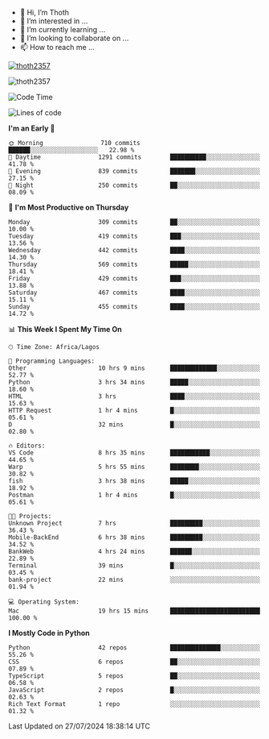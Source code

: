 <!---
thoth2357/thoth2357 is a ✨ special ✨ repository because its `README.md` (this file) appears on your GitHub profile.
You can click the Preview link to take a look at your changes.
--->

- 👋 Hi, I’m Thoth
- 👀 I’m interested in ...
- 🌱 I’m currently learning ...
- 💞️ I’m looking to collaborate on ...
- 📫 How to reach me ...


<p align="left"> <a href="https://github.com/ryo-ma/github-profile-trophy"><img src="https://github-profile-trophy.vercel.app/?username=thoth2357&theme=gruvbox&no-bg=true&no-frame=false&title=MultiLanguage,Commits,Repositories,Stars,Followers,PullRequest,Reviews,Issues" alt="thoth2357" /></a> </p>

<p align="left"> <img src="https://komarev.com/ghpvc/?username=thoth2357&label=Profile%20views&color=0e75b6&style=flat" alt="thoth2357" /> </p>

<!--START_SECTION:waka-->
![Code Time](http://img.shields.io/badge/Code%20Time-3%2C117%20hrs%206%20mins-blue)

![Lines of code](https://img.shields.io/badge/From%20Hello%20World%20I%27ve%20Written-30.8%20million%20lines%20of%20code-blue)

**I'm an Early 🐤** 

```text
🌞 Morning                710 commits         ██████░░░░░░░░░░░░░░░░░░░   22.98 % 
🌆 Daytime                1291 commits        ██████████░░░░░░░░░░░░░░░   41.78 % 
🌃 Evening                839 commits         ███████░░░░░░░░░░░░░░░░░░   27.15 % 
🌙 Night                  250 commits         ██░░░░░░░░░░░░░░░░░░░░░░░   08.09 % 
```
📅 **I'm Most Productive on Thursday** 

```text
Monday                   309 commits         ██░░░░░░░░░░░░░░░░░░░░░░░   10.00 % 
Tuesday                  419 commits         ███░░░░░░░░░░░░░░░░░░░░░░   13.56 % 
Wednesday                442 commits         ████░░░░░░░░░░░░░░░░░░░░░   14.30 % 
Thursday                 569 commits         █████░░░░░░░░░░░░░░░░░░░░   18.41 % 
Friday                   429 commits         ███░░░░░░░░░░░░░░░░░░░░░░   13.88 % 
Saturday                 467 commits         ████░░░░░░░░░░░░░░░░░░░░░   15.11 % 
Sunday                   455 commits         ████░░░░░░░░░░░░░░░░░░░░░   14.72 % 
```


📊 **This Week I Spent My Time On** 

```text
🕑︎ Time Zone: Africa/Lagos

💬 Programming Languages: 
Other                    10 hrs 9 mins       █████████████░░░░░░░░░░░░   52.77 % 
Python                   3 hrs 34 mins       █████░░░░░░░░░░░░░░░░░░░░   18.60 % 
HTML                     3 hrs               ████░░░░░░░░░░░░░░░░░░░░░   15.63 % 
HTTP Request             1 hr 4 mins         █░░░░░░░░░░░░░░░░░░░░░░░░   05.61 % 
D                        32 mins             █░░░░░░░░░░░░░░░░░░░░░░░░   02.80 % 

🔥 Editors: 
VS Code                  8 hrs 35 mins       ███████████░░░░░░░░░░░░░░   44.65 % 
Warp                     5 hrs 55 mins       ████████░░░░░░░░░░░░░░░░░   30.82 % 
fish                     3 hrs 38 mins       █████░░░░░░░░░░░░░░░░░░░░   18.92 % 
Postman                  1 hr 4 mins         █░░░░░░░░░░░░░░░░░░░░░░░░   05.61 % 

🐱‍💻 Projects: 
Unknown Project          7 hrs               █████████░░░░░░░░░░░░░░░░   36.43 % 
Mobile-BackEnd           6 hrs 38 mins       █████████░░░░░░░░░░░░░░░░   34.52 % 
BankWeb                  4 hrs 24 mins       ██████░░░░░░░░░░░░░░░░░░░   22.89 % 
Terminal                 39 mins             █░░░░░░░░░░░░░░░░░░░░░░░░   03.45 % 
bank-project             22 mins             ░░░░░░░░░░░░░░░░░░░░░░░░░   01.94 % 

💻 Operating System: 
Mac                      19 hrs 15 mins      █████████████████████████   100.00 % 
```

**I Mostly Code in Python** 

```text
Python                   42 repos            ██████████████░░░░░░░░░░░   55.26 % 
CSS                      6 repos             ██░░░░░░░░░░░░░░░░░░░░░░░   07.89 % 
TypeScript               5 repos             ██░░░░░░░░░░░░░░░░░░░░░░░   06.58 % 
JavaScript               2 repos             █░░░░░░░░░░░░░░░░░░░░░░░░   02.63 % 
Rich Text Format         1 repo              ░░░░░░░░░░░░░░░░░░░░░░░░░   01.32 % 
```




 Last Updated on 27/07/2024 18:38:14 UTC
<!--END_SECTION:waka-->
<!--![](http://github-profile-summary-cards.vercel.app/api/cards/profile-details?username=thoth2357&theme=2077)

![](http://github-profile-summary-cards.vercel.app/api/cards/stats?username=thoth2357&theme=2077)![](http://github-profile-summary-cards.vercel.app/api/cards/productive-time?username=thoth2357&theme=2077&utcOffset=8) -->
